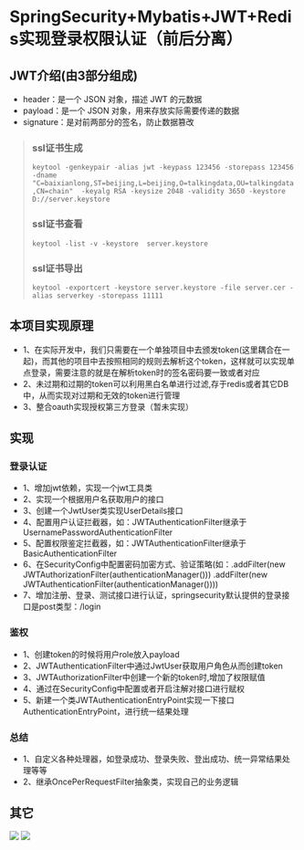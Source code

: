 # SpringSecurity+Mybatis+JWT+Redis实现登录权限认证（前后分离）

## JWT介绍(由3部分组成)
* header：是一个 JSON 对象，描述 JWT 的元数据
* payload：是一个 JSON 对象，用来存放实际需要传递的数据
* signature：是对前两部分的签名，防止数据篡改
> ### ssl证书生成
> ```keytool -genkeypair -alias jwt -keypass 123456 -storepass 123456  -dname "C=baixianlong,ST=beijing,L=beijing,O=talkingdata,OU=talkingdata,CN=chain"  -keyalg RSA -keysize 2048 -validity 3650 -keystore  D://server.keystore```
> ### ssl证书查看
> ```keytool -list -v -keystore  server.keystore```
> ### ssl证书导出
> ```keytool -exportcert -keystore server.keystore -file server.cer -alias serverkey -storepass 11111```

## 本项目实现原理
* 1、在实际开发中，我们只需要在一个单独项目中去颁发token(这里耦合在一起)，而其他的项目中去按照相同的规则去解析这个token，这样就可以实现单点登录，需要注意的就是在解析token时的签名密码要一致或者对应
* 2、未过期和过期的token可以利用黑白名单进行过滤,存于redis或者其它DB中，从而实现对过期和无效的token进行管理
* 3、整合oauth实现授权第三方登录（暂未实现）

## 实现
### 登录认证
* 1、增加jwt依赖，实现一个jwt工具类
* 2、实现一个根据用户名获取用户的接口
* 3、创建一个JwtUser类实现UserDetails接口
* 4、配置用户认证拦截器，如：JWTAuthenticationFilter继承于UsernamePasswordAuthenticationFilter
* 5、配置权限鉴定拦截器，如：JWTAuthenticationFilter继承于BasicAuthenticationFilter
* 6、在SecurityConfig中配置密码加密方式、验证策略(如：.addFilter(new JWTAuthorizationFilter(authenticationManager())) .addFilter(new JWTAuthenticationFilter(authenticationManager())))
* 7、增加注册、登录、测试接口进行认证，springsecurity默认提供的登录接口是post类型：/login  
### 鉴权
* 1、创建token的时候将用户role放入payload
* 2、JWTAuthenticationFilter中通过JwtUser获取用户角色从而创建token
* 3、JWTAuthorizationFilter中创建一个新的token时,增加了权限赋值
* 4、通过在SecurityConfig中配置或者开启注解对接口进行赋权
* 5、新建一个类JWTAuthenticationEntryPoint实现一下接口AuthenticationEntryPoint，进行统一结果处理
### 总结
* 1、自定义各种处理器，如登录成功、登录失败、登出成功、统一异常结果处理等等
* 2、继承OncePerRequestFilter抽象类，实现自己的业务逻辑
## 其它
![](https://github.com/xianlongbai/springboot_demo/blob/master/src/main/resources/s001.png)
![](https://github.com/xianlongbai/springboot_demo/blob/master/src/main/resources/s002.png)

